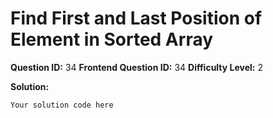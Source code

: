 
  # Find First and Last Position of Element in Sorted Array
  
  **Question ID:** 34
  **Frontend Question ID:** 34
  **Difficulty Level:** 2
  
  **Solution:**  
  ```
  Your solution code here
  ```
    